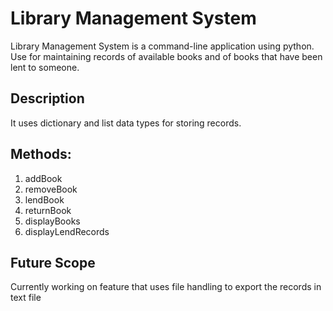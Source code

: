 # Library Management System
Library Management System is a command-line application using python.
Use for maintaining records of available books and of books that have been lent to someone.

## Description
It uses dictionary and list data types for storing records.

## Methods:
1. addBook
2. removeBook
3. lendBook
4. returnBook
5. displayBooks
6. displayLendRecords

## Future Scope
Currently working on feature that uses file handling to export the records in text file

